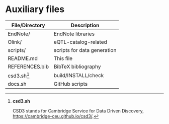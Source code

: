 # Auxiliary files

File/Directory   | Description
-----------------|----------------------------
EndNote/         | EndNote libraries
Olink/           | eQTL-catalog-related
scripts/         | scripts for data generation
README.md        | This file
REFERENCES.bib   | BibTeX bibliography
csd3.sh[^csd3]   | build/INSTALL/check
docs.sh          | GitHub scripts

[^csd3]: **csd3.sh**

     CSD3 stands for Cambridge Service for Data Driven Discovery, <https://cambridge-ceu.github.io/csd3/>.


